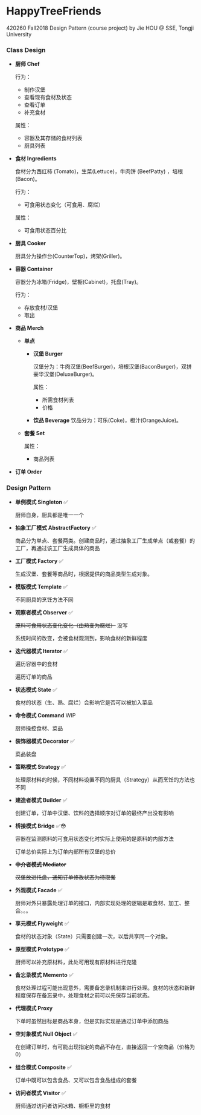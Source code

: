 # HappyTreeFriends
 420260 Fall2018 Design Pattern (course project) by Jie HOU @ SSE, Tongji University



### Class Design

- **厨师 Chef**

  行为：

  - 制作汉堡
  - 查看现有食材及状态
  - 查看订单
  - 补充食材

  属性：

  - 容器及其存储的食材列表
  - 厨具列表

- **食材 Ingredients**

  食材分为西红柿 (Tomato)，生菜(Lettuce)，牛肉饼 (BeefPatty) ，培根(Bacon)。

  行为：

  - 可食用状态变化（可食用、腐烂）

  属性：

  - 可食用状态百分比

- **厨具 Cooker**

  厨具分为操作台(CounterTop)，烤架(Griller)。

- **容器 Container**

  容器分为冰箱(Fridge)，壁橱(Cabinet)，托盘(Tray)。

  行为：

  - 存放食材/汉堡
  - 取出

- **商品 Merch**

  - **单点**

    - **汉堡 Burger**

      汉堡分为：牛肉汉堡(BeefBurger)，培根汉堡(BaconBurger)，双拼豪华汉堡(DeluxeBurger)。

      属性：

      - 所需食材列表
      - 价格

    - **饮品 Beverage**
      饮品分为：可乐(Coke)，橙汁(OrangeJuice)。

  - **套餐 Set**

    属性：

    - 商品列表

* **订单 Order**

### Design Pattern

- **单例模式 Singleton** ✅

  厨师自身，厨具都是唯一一个

- **抽象工厂模式 AbstractFactory** ✅

  商品分为单点、套餐两类。创建商品时，通过抽象工厂生成单点（或套餐）的工厂，再通过该工厂生成具体的商品

- **工厂模式 Factory** ✅

  生成汉堡、套餐等商品时，根据提供的商品类型生成对象。

- **模版模式 Template** :white_check_mark: 

  不同厨具的烹饪方法不同

- **观察者模式 Observer** :white_check_mark:

  ~~原料可食用状态变化变化（由熟变为腐烂）~~ 没写

  系统时间的改变，会被食材观测到，影响食材的新鲜程度

- **迭代器模式 Iterator** ✅

  遍历容器中的食材

  遍历订单的商品

- **状态模式 State** :white_check_mark:

  食材的状态（生、熟、腐烂）会影响它是否可以被加入菜品

- **命令模式 Command** WIP

  厨师操控食材、菜品

- **装饰器模式 Decorator** ✅

  菜品装盘

- **策略模式 Strategy** :white_check_mark:

  处理原材料的时候，不同材料设置不同的厨具（Strategy）从而烹饪的方法也不同

- **建造者模式 Builder** ✅

  创建订单，订单中汉堡、饮料的选择顺序对订单的最终产出没有影响

- **桥接模式 Bridge** :white_check_mark:😳

  容器在监测原料的可食用状态变化时实际上使用的是原料的内部方法

  订单总价实际上为订单内部所有汉堡的总价

- ~~**中介者模式 Mediator**~~

  ~~汉堡放进托盘，通知订单修改状态为待取餐~~

- **外观模式 Facade** :white_check_mark:

  厨师对外只暴露处理订单的接口，内部实现处理的逻辑是取食材、加工、整合。。。

- **享元模式 Flyweight** :white_check_mark:

  食材的状态对象（State）只需要创建一次，以后共享同一个对象。

- **原型模式 Prototype** :white_check_mark:

  厨师可以补充原材料，此处可用现有原材料进行克隆

- **备忘录模式 Memento** :white_check_mark:

  食材处理过程可能出现意外，需要备忘录机制来进行处理。食材的状态和新鲜程度保存在备忘录中，处理食材之前可以先保存当前状态。

- **代理模式 Proxy**

  下单时虽然目标是商品本身，但是实际实现是通过订单中添加商品

- **空对象模式 Null Object** :white_check_mark:

  在创建订单时，有可能出现指定的商品不存在，直接返回一个空商品（价格为0）

- **组合模式 Composite** ✅

  订单中既可以包含食品、又可以包含食品组成的套餐

- **访问者模式 Visitor** :white_check_mark:

  厨师通过访问者访问冰箱、橱柜里的食材
